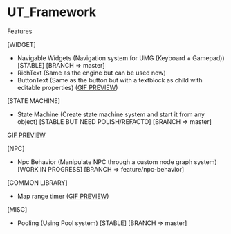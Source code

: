 # UT_Framework

Features 

[WIDGET]
- Navigable Widgets (Navigation system for UMG (Keyboard + Gamepad)) [STABLE] [BRANCH => master]
- RichText (Same as the engine but can be used now)
- ButtonText (Same as the button but with a textblock as child with editable properties) ([GIF PREVIEW](http://image.ibb.co/h485Ln/Button_Text_Overview.gif))

[STATE MACHINE]
- State Machine (Create state machine system and start it from any object) [STABLE BUT NEED POLISH/REFACTO] [BRANCH => master]

[GIF PREVIEW](https://image.ibb.co/dBXf37/SM_Overview.gif)

[NPC]
- Npc Behavior (Manipulate NPC through a custom node graph system) [WORK IN PROGRESS] [BRANCH => feature/npc-behavior]

[COMMON LIBRARY]
- Map range timer ([GIF PREVIEW](http://image.ibb.co/ddt0mS/Map_Range_Timer_Overview.gif))

[MISC]
- Pooling (Using Pool system) [STABLE] [BRANCH => master]
